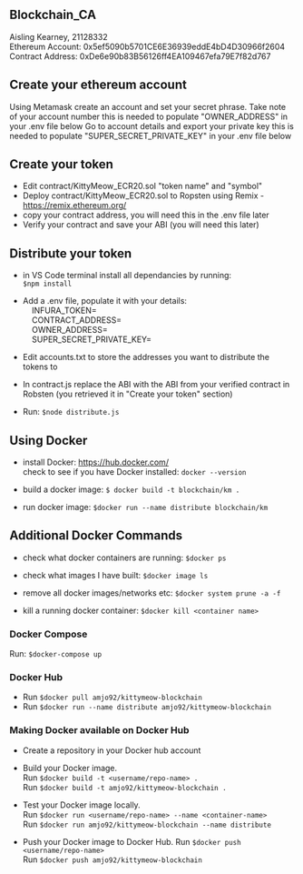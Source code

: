 ## Blockchain_CA  
Aisling Kearney, 21128332  
Ethereum Account: 0x5ef5090b5701CE6E36939eddE4bD4D30966f2604  
Contract Address: 0xDe6e90b83B56126ff4EA109467efa79E7f82d767  


## Create your ethereum account ##
Using Metamask create an account and set your secret phrase.
Take note of your account number this is needed to populate "OWNER_ADDRESS" in your .env file below
Go to account details and export your private key this is needed to populate "SUPER_SECRET_PRIVATE_KEY" in your .env file below

## Create your token ##
- Edit contract/KittyMeow_ECR20.sol "token name" and "symbol"
- Deploy contract/KittyMeow_ECR20.sol to Ropsten using Remix - https://remix.ethereum.org/
- copy your contract address, you will need this in the .env file later
- Verify your contract and save your ABI (you will need this later)

## Distribute your token ##
- in VS Code terminal install all dependancies by running:  
```$npm install```
- Add a .env file, populate it with your details:  
&nbsp;&nbsp;&nbsp;&nbsp;INFURA_TOKEN=  
&nbsp;&nbsp;&nbsp;&nbsp;CONTRACT_ADDRESS=  
&nbsp;&nbsp;&nbsp;&nbsp;OWNER_ADDRESS=  
&nbsp;&nbsp;&nbsp;&nbsp;SUPER_SECRET_PRIVATE_KEY=  

- Edit accounts.txt to store the addresses you want to distribute the tokens to

- In contract.js replace the ABI with the ABI from your verified contract in Robsten (you retrieved it in "Create your token" section)  

- Run: ```$node distribute.js```  

## Using Docker ##

- install Docker: https://hub.docker.com/  
check to see if you have Docker installed: ``` docker --version ```  
 
- build a docker image: ```$ docker build -t blockchain/km .```

- run docker image: ```$docker run --name distribute blockchain/km```

## Additional Docker Commands ##
- check what docker containers are running: ```$docker ps```

- check what images I have built: ``` $docker image ls ```

- remove all docker images/networks etc: ```$docker system prune -a -f```

- kill a running docker container: ```$docker kill <container name>```

### Docker Compose ###

Run: ```$docker-compose up```

### Docker Hub ###

- Run ```$docker pull amjo92/kittymeow-blockchain```
- Run ```$docker run --name distribute amjo92/kittymeow-blockchain```

### Making Docker available on Docker Hub ###

- Create a repository in your Docker hub account
- Build your Docker image.  
Run ```$docker build -t <username/repo-name> .```  
Run ```$docker build -t amjo92/kittymeow-blockchain .``` 

- Test your Docker image locally.  
Run ```$docker run <username/repo-name> --name <container-name>```  
Run ```$docker run amjo92/kittymeow-blockchain --name distribute```

- Push your Docker image to Docker Hub.
Run ```$docker push <username/repo-name>```  
Run ```$docker push amjo92/kittymeow-blockchain```